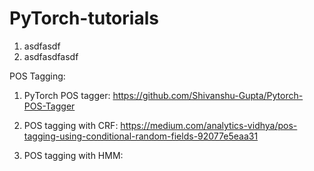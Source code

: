 # PyTorch-tutorials

1. asdfasdf
2. asdfasdfasdf


POS Tagging:
1. PyTorch POS tagger:
https://github.com/Shivanshu-Gupta/Pytorch-POS-Tagger

2. POS tagging with CRF: 
https://medium.com/analytics-vidhya/pos-tagging-using-conditional-random-fields-92077e5eaa31

3. POS tagging with HMM:

